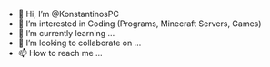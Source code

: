 - 👋 Hi, I’m @KonstantinosPC
- 👀 I’m interested in Coding (Programs, Minecraft Servers, Games)
- 🌱 I’m currently learning ...
- 💞️ I’m looking to collaborate on ...
- 📫 How to reach me ...

<!---
KonstantinosPC/KonstantinosPC is a ✨ special ✨ repository because its `README.md` (this file) appears on your GitHub profile.
You can click the Preview link to take a look at your changes.
--->
